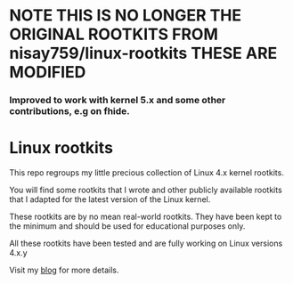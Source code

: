 # NOTE THIS IS NO LONGER THE ORIGINAL ROOTKITS FROM nisay759/linux-rootkits  THESE ARE MODIFIED #

### Improved to work with kernel 5.x and some other contributions, e.g on fhide.


# Linux rootkits


This repo regroups my little precious collection of Linux 4.x kernel rootkits.

You will find some rootkits that I wrote and other publicly available rootkits that I adapted for the latest version of the Linux kernel.

These rootkits are by no mean real-world rootkits. They have been kept to the minimum and should be used for educational purposes only.

All these rootkits have been tested and are fully working on Linux versions 4.x.y

Visit my [blog](https://yassine.tioual.com/index.php/category/rootkit/) for more details.
